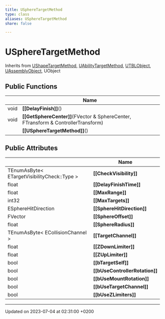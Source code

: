 ```yaml
---
title: USphereTargetMethod
type: class
aliases: USphereTargetMethod
share: false

---
```


# USphereTargetMethod





Inherits from [UShapeTargetMethod](/docs/SDK/Source/Classes/classUShapeTargetMethod.md), [UAbilityTargetMethod](/docs/SDK/Source/Classes/classUAbilityTargetMethod.md), [UTBLObject](/docs/SDK/Source/Classes/classUTBLObject.md), [UAssemblyObject](/docs/SDK/Source/Classes/classUAssemblyObject.md), UObject

## Public Functions

|                | Name           |
| -------------- | -------------- |
| void | **[[DelayFinish]]**() |
| void | **[[GetSphereCenter]]**(FVector & SphereCenter, FTransform & ControllerTransform) |
| | **[[USphereTargetMethod]]**() |

## Public Attributes

|                | Name           |
| -------------- | -------------- |
| TEnumAsByte< ETargetVisibilityCheck::Type > | **[[CheckVisibility]]**  |
| float | **[[DelayFinishTime]]**  |
| float | **[[MaxRange]]**  |
| int32 | **[[MaxTargets]]**  |
| ESphereHitDirection | **[[SphereHitDirection]]**  |
| FVector | **[[SphereOffset]]**  |
| float | **[[SphereRadius]]**  |
| TEnumAsByte< ECollisionChannel > | **[[TargetChannel]]**  |
| float | **[[ZDownLimiter]]**  |
| float | **[[ZUpLimiter]]**  |
| bool | **[[bTargetSelf]]**  |
| bool | **[[bUseControllerRotation]]**  |
| bool | **[[bUseMountRotation]]**  |
| bool | **[[bUseTargetChannel]]**  |
| bool | **[[bUseZLimiters]]**  |

-------------------------------

Updated on 2023-07-04 at 02:31:00 +0200